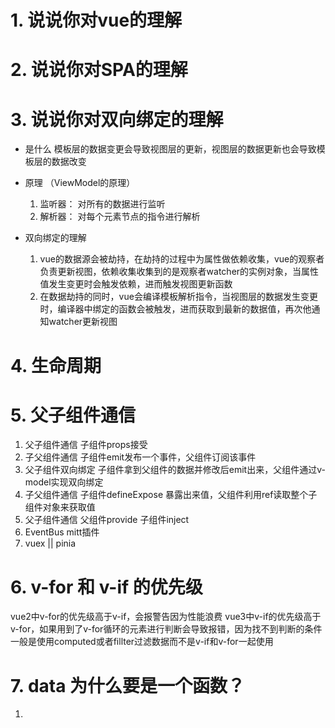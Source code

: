 # 1. 说说你对vue的理解

# 2. 说说你对SPA的理解

# 3. 说说你对双向绑定的理解
 - 是什么
    模板层的数据变更会导致视图层的更新，视图层的数据更新也会导致模板层的数据改变

 - 原理 （ViewModel的原理）
    1. 监听器： 对所有的数据进行监听
    2. 解析器： 对每个元素节点的指令进行解析

 - 双向绑定的理解
    1. vue的数据源会被劫持，在劫持的过程中为属性做依赖收集，vue的观察者负责更新视图，依赖收集收集到的是观察者watcher的实例对象，当属性值发生变更时会触发依赖，进而触发视图更新函数
    2. 在数据劫持的同时，vue会编译模板解析指令，当视图层的数据发生变更时，编译器中绑定的函数会被触发，进而获取到最新的数据值，再次他通知watcher更新视图

# 4. 生命周期

# 5. 父子组件通信
   1. 父子组件通信 子组件props接受
   2. 子父组件通信 子组件emit发布一个事件，父组件订阅该事件
   3. 父子组件双向绑定 子组件拿到父组件的数据并修改后emit出来，父组件通过v-model实现双向绑定
   4. 子父组件通信 子组件defineExpose 暴露出来值，父组件利用ref读取整个子组件对象来获取值
   5. 父子组件通信 父组件provide 子组件inject
   6. EventBus  mitt插件
   7. vuex || pinia

# 6. v-for 和 v-if 的优先级
   vue2中v-for的优先级高于v-if，会报警告因为性能浪费
   vue3中v-if的优先级高于v-for，如果用到了v-for循环的元素进行判断会导致报错，因为找不到判断的条件
   一般是使用computed或者fillter过滤数据而不是v-if和v-for一起使用

# 7. data 为什么要是一个函数？
   1. 